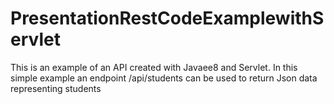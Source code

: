 # PresentationRestCodeExamplewithServlet
This is an example of an API created with Javaee8 and Servlet.
In this simple example an endpoint /api/students can be used to return Json data representing students
